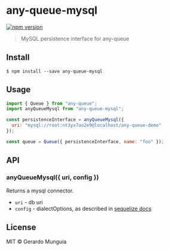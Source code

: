 #

# any-queue-mysql

[![npm version](https://img.shields.io/npm/v/any-queue-mysql.svg)](https://www.npmjs.com/package/any-queue-mysql)

> MySQL persistence interface for any-queue

## Install

```
$ npm install --save any-queue-mysql
```

## Usage

```js
import { Queue } from "any-queue";
import anyQueueMysql from "any-queue-mysql";

const persistenceInterface = anyQueueMysql({
  uri: "mysql://root:nt3yx7ao2e9@localhost/any-queue-demo"
});

const queue = Queue({ persistenceInterface, name: "foo" });
```

## API

### anyQueueMysql({ uri, config })

Returns a mysql connector.

* `uri` - db uri
* `config` - dialectOptions, as described in [sequelize docs](http://docs.sequelizejs.com/class/lib/sequelize.js~Sequelize.html#instance-constructor-constructor)

## License

MIT © Gerardo Munguia
